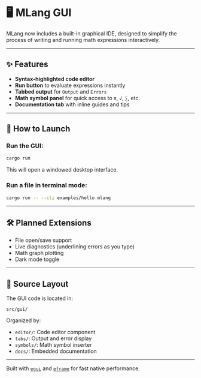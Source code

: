 # 🖥️ MLang GUI

MLang now includes a built-in graphical IDE, designed to simplify the process of writing and running math expressions interactively.

---

## ✨ Features

- **Syntax-highlighted code editor**
- **Run button** to evaluate expressions instantly
- **Tabbed output** for `Output` and `Errors`
- **Math symbol panel** for quick access to `π`, `√`, `∑`, etc.
- **Documentation tab** with inline guides and tips

---

## 🏁 How to Launch

### Run the GUI:

```bash
cargo run
````

This will open a windowed desktop interface.

### Run a file in terminal mode:

```bash
cargo run -- --cli examples/hello.mlang
```

---

## 🛠️ Planned Extensions

* File open/save support
* Live diagnostics (underlining errors as you type)
* Math graph plotting
* Dark mode toggle

---

## 📁 Source Layout

The GUI code is located in:

```
src/gui/
```

Organized by:

* `editor/`: Code editor component
* `tabs/`: Output and error display
* `symbols/`: Math symbol inserter
* `docs/`: Embedded documentation

---

Built with [`egui`](https://github.com/emilk/egui) and [`eframe`](https://github.com/emilk/eframe) for fast native performance.